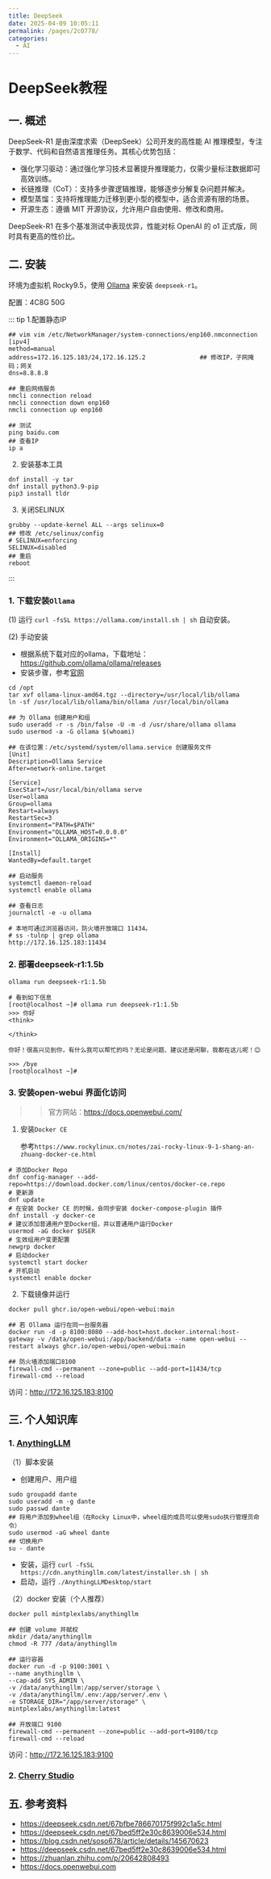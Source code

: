 ```yaml
---
title: DeepSeek
date: 2025-04-09 10:05:11
permalink: /pages/2c0778/
categories:
  - AI
---
```


# DeepSeek教程

## 一. 概述

DeepSeek-R1 是由深度求索（DeepSeek）公司开发的高性能 AI 推理模型，专注于数学、代码和自然语言推理任务。其核心优势包括：

- 强化学习驱动：通过强化学习技术显著提升推理能力，仅需少量标注数据即可高效训练。
- 长链推理（CoT）：支持多步骤逻辑推理，能够逐步分解复杂问题并解决。
- 模型蒸馏：支持将推理能力迁移到更小型的模型中，适合资源有限的场景。
- 开源生态：遵循 MIT 开源协议，允许用户自由使用、修改和商用。

DeepSeek-R1 在多个基准测试中表现优异，性能对标 OpenAI 的 o1 正式版，同时具有更高的性价比。

## 二. 安装

环境为虚拟机 Rocky9.5，使用 [Ollama](https://ollama.com/) 来安装 `deepseek-r1`。

配置：4C8G 50G

::: tip
1.配置静态IP
```shell
## vim vim /etc/NetworkManager/system-connections/enp160.nmconnection
[ipv4]                                               
method=manual
address=172.16.125.183/24,172.16.125.2               ## 修改IP，子网掩码；网关
dns=8.8.8.8

## 重启网络服务
nmcli connection reload
nmcli connection down enp160
nmcli connection up enp160

## 测试
ping baidu.com
## 查看IP
ip a
```
2. 安装基本工具
```shell
dnf install -y tar 
dnf install python3.9-pip 
pip3 install tldr
```
3. 关闭SELINUX
```shell
grubby --update-kernel ALL --args selinux=0
## 修改 /etc/selinux/config
# SELINUX=enforcing
SELINUX=disabled
## 重启
reboot
```
:::

### 1. 下载安装`Ollama`

(1) 运行 `curl -fsSL https://ollama.com/install.sh | sh` 自动安装。

(2) 手动安装
 - 根据系统下载对应的ollama，下载地址：<a href="https://github.com/ollama/ollama/releases">https://github.com/ollama/ollama/releases</a>
 - 安装步骤，参考[官网](https://github.com/datawhalechina/handy-ollama/blob/main/docs/C2/3.%20Ollama%20%E5%9C%A8%20Linux%20%E4%B8%8B%E7%9A%84%E5%AE%89%E8%A3%85%E4%B8%8E%E9%85%8D%E7%BD%AE.md)
```shell
cd /opt
tar xvf ollama-linux-amd64.tgz --directory=/usr/local/lib/ollama
ln -sf /usr/local/lib/ollama/bin/ollama /usr/local/bin/ollama

## 为 Ollama 创建用户和组
sudo useradd -r -s /bin/false -U -m -d /usr/share/ollama ollama
sudo usermod -a -G ollama $(whoami)

## 在该位置：/etc/systemd/system/ollama.service 创建服务文件
[Unit]
Description=Ollama Service
After=network-online.target

[Service]
ExecStart=/usr/local/bin/ollama serve
User=ollama
Group=ollama
Restart=always
RestartSec=3
Environment="PATH=$PATH"
Environment="OLLAMA_HOST=0.0.0.0"
Environment="OLLAMA_ORIGINS=*"

[Install]
WantedBy=default.target

## 启动服务
systemctl daemon-reload
systemctl enable ollama

## 查看日志
journalctl -e -u ollama

# 本地可通过浏览器访问，防火墙开放端口 11434。
# ss -tulnp | grep ollama 
http://172.16.125.183:11434
```

### 2. 部署deepseek-r1:1.5b

```shell
ollama run deepseek-r1:1.5b

# 看到如下信息
[root@localhost ~]# ollama run deepseek-r1:1.5b
>>> 你好
<think>

</think>

你好！很高兴见到你，有什么我可以帮忙的吗？无论是问题、建议还是闲聊，我都在这儿呢！😊

>>> /bye
[root@localhost ~]#
```

### 3. 安装open-webui 界面化访问

>> 官方网站：https://docs.openwebui.com/

1. 安装`Docker CE`

   参考`https://www.rockylinux.cn/notes/zai-rocky-linux-9-1-shang-an-zhuang-docker-ce.html`
```shell
# 添加Docker Repo
dnf config-manager --add-repo=https://download.docker.com/linux/centos/docker-ce.repo
# 更新源
dnf update
# 在安装 Docker CE 的时候，会同步安装 docker-compose-plugin 插件
dnf install -y docker-ce
# 建议添加普通用户至Docker组，并以普通用户运行Docker
usermod -aG docker $USER
# 生效组用户变更配置
newgrp docker
# 启动docker
systemctl start docker
# 开机启动
systemctl enable docker
```
   
2. 下载镜像并运行

```shell
docker pull ghcr.io/open-webui/open-webui:main

## 若 Ollama 运行在同一台服务器
docker run -d -p 8100:8080 --add-host=host.docker.internal:host-gateway -v /data/open-webui:/app/backend/data --name open-webui --restart always ghcr.io/open-webui/open-webui:main

## 防火墙添加端口8100
firewall-cmd --permanent --zone=public --add-port=11434/tcp
firewall-cmd --reload
```
访问：<a href="http://172.16.125.183:9100">http://172.16.125.183:8100</a>

## 三. 个人知识库

### 1. [AnythingLLM](https://anythingllm.com/)
（1）脚本安装
- 创建用户、用户组
```shell
sudo groupadd dante
sudo useradd -m -g dante
sudo passwd dante
## 将用户添加到wheel组（在Rocky Linux中，wheel组的成员可以使用sudo执行管理员命令）
sudo usermod -aG wheel dante
## 切换用户
su - dante
```
- 安装，运行 `curl -fsSL https://cdn.anythingllm.com/latest/installer.sh | sh`
- 启动，运行 `./AnythingLLMDesktop/start`

（2）docker 安装（个人推荐）
```shell
docker pull mintplexlabs/anythingllm

## 创建 volume 并赋权
mkdir /data/anythingllm
chmod -R 777 /data/anythingllm

## 运行容器
docker run -d -p 9100:3001 \
--name anythingllm \
--cap-add SYS_ADMIN \
-v /data/anythingllm:/app/server/storage \
-v /data/anythingllm/.env:/app/server/.env \
-e STORAGE_DIR="/app/server/storage" \
mintplexlabs/anythingllm:latest

## 开放端口 9100
firewall-cmd --permanent --zone=public --add-port=9100/tcp
firewall-cmd --reload
```

访问：<a href="http://172.16.125.183:9100">http://172.16.125.183:9100</a>

### 2. [Cherry Studio](https://cherry-ai.com/)


## 五. 参考资料

- https://deepseek.csdn.net/67bfbe786670175f992c1a5c.html
- https://deepseek.csdn.net/67bed5ff2e30c8639006e534.html
- https://blog.csdn.net/soso678/article/details/145670623
- https://deepseek.csdn.net/67bed5ff2e30c8639006e534.html
- https://zhuanlan.zhihu.com/p/20642808493
- https://docs.openwebui.com

